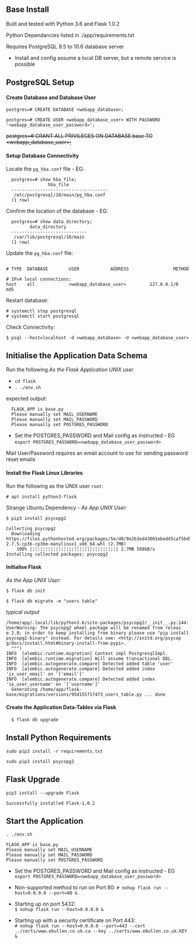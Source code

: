 

## Base Install ##

Built and tested with Python 3.6 and Flask 1.0.2  
  
Python Dependancies listed in ./app/requirements.txt  

Requires PostgreSQL 9.5 to 10.6 database server   
- Install and config assume a local DB server, but a remote service is possible

## PostgreSQL Setup ##

#### Create Database and Database User ####

`postgres=# CREATE DATABASE <webapp_database>;`

`postgres=# CREATE USER <webapp_database_user> WITH PASSWORD '<webapp_database_user_password>';`

~~postgres=# GRANT ALL PRIVILEGES ON DATABASE base TO <webapp_database_user>;~~

#### Setup Database Connectivity ####
  
Locate the `pg_hba.conf` file - EG:
```  
  postgres=# show hba_file;
                hba_file
  -------------------------------------
   /etc/postgresql/10/main/pg_hba.conf
  (1 row)
```
  
Confirm the location of the database - EG:
```
  postgres=# show data_directory;
         data_directory
  -----------------------------
   /var/lib/postgresql/10/main
  (1 row)
```
  
Update the `pg_hba.conf` file:
```

# TYPE  DATABASE        USER            ADDRESS                 METHOD

# IPv4 local connections:
host    all             <webapp_database_user>         127.0.0.1/0          md5

```
  
Restart database:
```
# systemctl stop postgresql
# systemctl start postgresql
```

Check Connectivity:   
```
$ psql --host=localhost -d <webapp_database> -U <webapp_database_user>  

```

## Initialise the Application Data Schema ##

Run the following *As the Flask Application UNIX user*  

 + `cd flask`  
 + `. ./env.sh`  
  
expected output: 
   
```
  FLASK_APP is base.py
  Please manually set MAIL_USERNAME
  Please manually set MAIL_PASSWORD
  Please manually set POSTGRES_PASSWORD
``` 

+ Set the POSTGRES_PASSWORD and Mail config as instructed - EG `export POSTGRES_PASSWORD=<webapp_database_user_password>`

Mail User/Password requires an email account to use for sending password reset emails
  
  
#### Install the Flask Linux Libraries ####

Run the following as the UNIX user `root`:
  
`# apt install python3-flask`
  
Strange Ubuntu Dependency - *As App UNIX User*:
 
`$ pip3 install psycopg2 `

```
Collecting psycopg2
  Downloading https://files.pythonhosted.org/packages/5e/d0/9e2b3ed43001ebed45caf56d5bb9d44ed3ebd68e12b87845bfa7bcd46250/psycopg2-2.7.5-cp36-cp36m-manylinux1_x86_64.whl (2.7MB)
    100% |¦¦¦¦¦¦¦¦¦¦¦¦¦¦¦¦¦¦¦¦¦¦¦¦¦¦¦¦¦¦¦¦| 2.7MB 508kB/s
Installing collected packages: psycopg2
```
  
#### Initialise Flask ####

*As the App UNIX User*:



`$ flask db init`
  
`$ flask db migrate -m "users table" `

*typical output*
```
/home/app/.local/lib/python3.6/site-packages/psycopg2/__init__.py:144: UserWarning: The psycopg2 wheel package will be renamed from releas    e 2.8; in order to keep installing from binary please use "pip install psycopg2-binary" instead. For details see: <http://initd.org/psycop    g/docs/install.html#binary-install-from-pypi>.
  """)
INFO  [alembic.runtime.migration] Context impl PostgresqlImpl.
INFO  [alembic.runtime.migration] Will assume transactional DDL.
INFO  [alembic.autogenerate.compare] Detected added table 'user'
INFO  [alembic.autogenerate.compare] Detected added index 'ix_user_email' on '['email']'
INFO  [alembic.autogenerate.compare] Detected added index 'ix_user_username' on '['username']'
  Generating /home/app/flask-base/migrations/versions/95d155717473_users_table.py ... done

```

#### Create the Application Data-Tables via Flask ####

`  $ flask db upgrade`


## Install Python Requirements ##

`sudo pip3 install -r requirements.txt`  
  
`sudo pip3 install psycopg2`

## Flask Upgrade ##
`pip3 install --upgrade Flask`

```
Successfully installed Flask-1.0.2
```


## Start the Application ##

`. ./env.sh`

```
FLASK_APP is base.py
Please manually set MAIL_USERNAME
Please manually set MAIL_PASSWORD
Please manually set POSTGRES_PASSWORD
```  

+ Set the POSTGRES_PASSWORD and Mail config as instructed - EG `export POSTGRES_PASSWORD=<webapp_database_user_password>`

+ Non-supported method to run on Port 80:
`# nohup flask run --host=0.0.0.0 --port=80 &`

+ Starting up on port 5432:  
`$ nohup flask run --host=0.0.0.0 &`

+ Starting up with a security certificate on Port 443:  
`# nohup flask run --host=0.0.0.0 --port=443 --cert ../certs/www.ebullen.co.uk.ca --key ../certs/www.ebullen.co.uk.KEY &`


